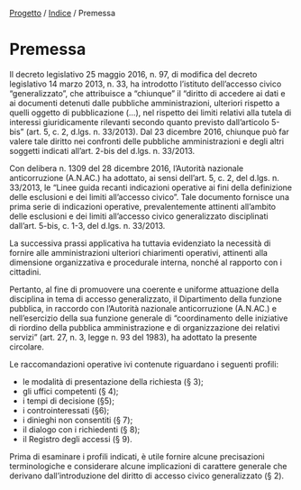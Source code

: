 [Progetto](https://github.com/olistik/consultazione-FOIA/blob/master/README.md) / [Indice](https://github.com/olistik/consultazione-FOIA/blob/master/index.md) / Premessa

# Premessa

Il decreto legislativo 25 maggio 2016, n. 97, di modifica del decreto legislativo 14 marzo 2013, n. 33, ha introdotto l’istituto dell’accesso civico “generalizzato”, che attribuisce a “chiunque” il “diritto di accedere ai dati e ai documenti detenuti dalle pubbliche amministrazioni, ulteriori rispetto a quelli oggetto di pubblicazione (…), nel rispetto dei limiti relativi alla tutela di interessi giuridicamente rilevanti secondo quanto previsto dall’articolo 5-bis” (art. 5, c. 2, d.lgs. n. 33/2013). Dal 23 dicembre 2016, chiunque può far valere tale diritto nei confronti delle pubbliche amministrazioni e degli altri soggetti indicati all’art. 2-bis del d.lgs. n. 33/2013.

Con delibera n. 1309 del 28 dicembre 2016, l’Autorità nazionale anticorruzione (A.N.AC.) ha adottato, ai sensi dell’art. 5, c. 2, del d.lgs. n. 33/2013, le “Linee guida recanti indicazioni operative ai fini della definizione delle esclusioni e dei limiti all’accesso civico”. Tale documento fornisce una prima serie di indicazioni operative, prevalentemente attinenti all’ambito delle esclusioni e dei limiti all’accesso civico generalizzato disciplinati dall’art. 5-bis, c. 1-3, del d.lgs. n. 33/2013.

La successiva prassi applicativa ha tuttavia evidenziato la necessità di fornire alle amministrazioni ulteriori chiarimenti operativi, attinenti alla dimensione organizzativa e procedurale interna, nonché al rapporto con i cittadini.

Pertanto, al fine di promuovere una coerente e uniforme attuazione della disciplina in tema di accesso generalizzato, il Dipartimento della funzione pubblica, in raccordo con l’Autorità nazionale anticorruzione (A.N.AC.) e nell’esercizio della sua funzione generale di “coordinamento delle iniziative di riordino della pubblica amministrazione e di organizzazione dei relativi servizi” (art. 27, n. 3, legge n. 93 del 1983), ha adottato la presente circolare.

Le raccomandazioni operative ivi contenute riguardano i seguenti profili:

- le modalità di presentazione della richiesta (§ 3);
- gli uffici competenti (§ 4);
- i tempi di decisione (§5);
- i controinteressati (§6);
- i dinieghi non consentiti (§ 7);
- il dialogo con i richiedenti (§ 8);
- il Registro degli accessi (§ 9).

Prima di esaminare i profili indicati, è utile fornire alcune precisazioni terminologiche e considerare alcune implicazioni di carattere generale che derivano dall’introduzione del diritto di accesso civico generalizzato (§ 2).
